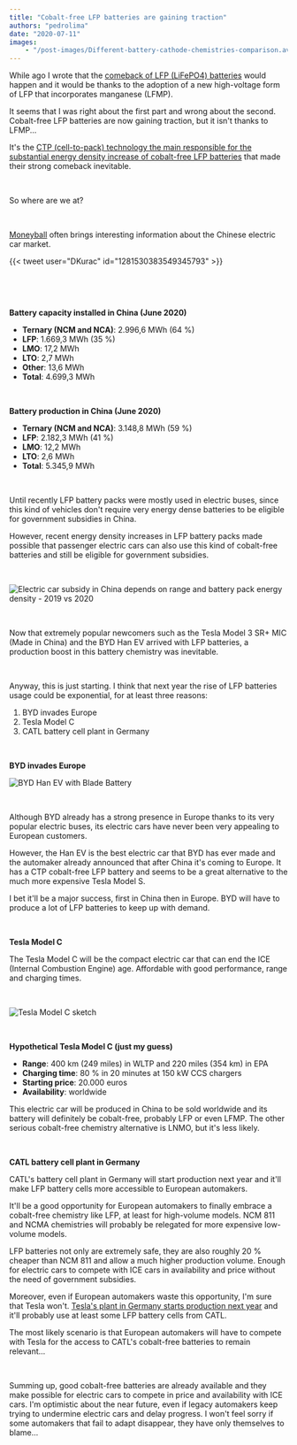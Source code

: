 ```yaml
---
title: "Cobalt-free LFP batteries are gaining traction"
authors: "pedrolima"
date: "2020-07-11"
images: 
    - "/post-images/Different-battery-cathode-chemistries-comparison.avif"
---
```


While ago I wrote that the [comeback of LFP (LiFePO4) batteries](/2019/08/16/the-comeback-of-lfp-batteries/) would happen and it would be thanks to the adoption of a new high-voltage form of LFP that incorporates manganese (LFMP).

It seems that I was right about the first part and wrong about the second. Cobalt-free LFP batteries are now gaining traction, but it isn't thanks to LFMP...

It's the [CTP (cell-to-pack) technology the main responsible for the substantial energy density increase of cobalt-free LFP batteries](/2020/04/12/simple-solution-for-safer-cheaper-and-more-energy-dense-batteries/) that made their strong comeback inevitable.

 

So where are we at?

 

[Moneyball](https://twitter.com/DKurac) often brings interesting information about the Chinese electric car market.

{{< tweet user="DKurac" id="1281530383549345793" >}}

 

 

**Battery capacity installed in China (June 2020)**

- **Ternary (NCM and NCA)**: 2.996,6 MWh (64 %)
- **LFP**: 1.669,3 MWh (35 %)
- **LMO**: 17,2 MWh
- **LTO**: 2,7 MWh
- **Other**: 13,6 MWh
- **Total**: 4.699,3 MWh

 

**Battery production in China (June 2020)**

- **Ternary (NCM and NCA)**: 3.148,8 MWh (59 %)
- **LFP**: 2.182,3 MWh (41 %)
- **LMO**: 12,2 MWh
- **LTO**: 2,6 MWh
- **Total**: 5.345,9 MWh

 

Until recently LFP battery packs were mostly used in electric buses, since this kind of vehicles don't require very energy dense batteries to be eligible for government subsidies in China.

However, recent energy density increases in LFP battery packs made possible that passenger electric cars can also use this kind of cobalt-free batteries and still be eligible for government subsidies.

 

![Electric car subsidy in China depends on range and battery pack energy density - 2019 vs 2020](post-images/Electric-car-subsidy-in-China-depends-on-range-and-battery-pack-energy-density-2019-vs-2020.avif)

 

Now that extremely popular newcomers such as the Tesla Model 3 SR+ MIC (Made in China) and the BYD Han EV arrived with LFP batteries, a production boost in this battery chemistry was inevitable.

 

Anyway, this is just starting. I think that next year the rise of LFP batteries usage could be exponential, for at least three reasons:

1. BYD invades Europe
2. Tesla Model C
3. CATL battery cell plant in Germany

 

**BYD invades Europe**

![BYD Han EV with Blade Battery](post-images/BYD-Han-EV-with-Blade-Battery.avif)

 

Although BYD already has a strong presence in Europe thanks to its very popular electric buses, its electric cars have never been very appealing to European customers.

However, the Han EV is the best electric car that BYD has ever made and the automaker already announced that after China it's coming to Europe. It has a CTP cobalt-free LFP battery and seems to be a great alternative to the much more expensive Tesla Model S.

I bet it'll be a major success, first in China then in Europe. BYD will have to produce a lot of LFP batteries to keep up with demand.

 

**Tesla Model C**

The Tesla Model C will be the compact electric car that can end the ICE (Internal Combustion Engine) age. Affordable with good performance, range and charging times.

 

![Tesla Model C sketch](post-images/Tesla-Model-C-sketch.avif)

 

**Hypothetical Tesla Model C (just my guess)**

- **Range**: 400 km (249 miles) in WLTP and 220 miles (354 km) in EPA
- **Charging time**: 80 % in 20 minutes at 150 kW CCS chargers
- **Starting price**: 20.000 euros
- **Availability**: worldwide

This electric car will be produced in China to be sold worldwide and its battery will definitely be cobalt-free, probably LFP or even LFMP. The other serious cobalt-free chemistry alternative is LNMO, but it's less likely.

 

**CATL battery cell plant in Germany**

CATL's battery cell plant in Germany will start production next year and it'll make LFP battery cells more accessible to European automakers.

It'll be a good opportunity for European automakers to finally embrace a cobalt-free chemistry like LFP, at least for high-volume models. NCM 811 and NCMA chemistries will probably be relegated for more expensive low-volume models.

LFP batteries not only are extremely safe, they are also roughly 20 % cheaper than NCM 811 and allow a much higher production volume. Enough for electric cars to compete with ICE cars in availability and price without the need of government subsidies.

Moreover, even if European automakers waste this opportunity, I'm sure that Tesla won't. [Tesla's plant in Germany starts production next year](https://www.tesla.com/gigafactory-berlin) and it'll probably use at least some LFP battery cells from CATL.

The most likely scenario is that European automakers will have to compete with Tesla for the access to CATL's cobalt-free batteries to remain relevant...

 

Summing up, good cobalt-free batteries are already available and they make possible for electric cars to compete in price and availability with ICE cars. I'm optimistic about the near future, even if legacy automakers keep trying to undermine electric cars and delay progress. I won't feel sorry if some automakers that fail to adapt disappear, they have only themselves to blame...
